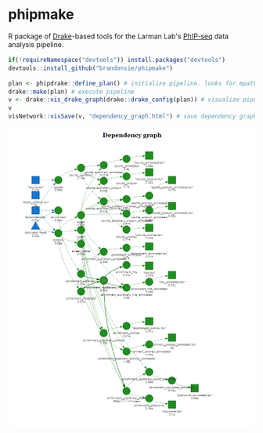 # phipmake

R package of [Drake](https://github.com/ropensci/drake)-based tools for the Larman Lab's [PhIP-seq](https://www.nature.com/articles/s41596-018-0025-6) data analysis pipeline.

``` r  
if(!requireNamespace("devtools")) install.packages("devtools")
devtools::install_github("brandonsie/phipmake")
```  

``` r
plan <- phipdrake::define_plan() # initialize pipeline. looks for mpath.txt and ppath.txt in working directory
drake::make(plan) # execute pipeline
v <- drake::vis_drake_graph(drake::drake_config(plan)) # visualize pipeline dependencies
v
visNetwork::visSave(v, "dependency_graph.html") # save dependency graph
```
![dependency graph](https://raw.githubusercontent.com/brandonsie/brandonsie.github.io/master/docs/phipdrake_dependency_2.PNG)
